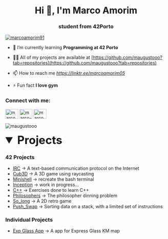 <h1 align="center">Hi 👋, I'm Marco Amorim</h1>
<h3 align="center">student from 42Porto</h3>

<p align="left"> <a href="https://twitter.com/marcoamorim91" target="blank"><img src="https://img.shields.io/twitter/follow/marcoamorim91?logo=twitter&style=for-the-badge" alt="marcoamorim91" /></a> </p>

- 🌱 I’m currently learning **Programming at 42 Porto**

- 👨‍💻 All of my projects are available at [https://github.com/maugustooo?tab=repositories](https://github.com/maugustooo?tab=repositories)

- 📫 How to reach me *https://linktr.ee/marcoamorim05*

- ⚡ Fun fact **I love gym**

<h3 align="left">Connect with me:</h3>
<p align="left">
<a href="https://twitter.com/marcoamorim91" target="blank"><img align="center" src="https://raw.githubusercontent.com/rahuldkjain/github-profile-readme-generator/master/src/images/icons/Social/twitter.svg" alt="marcoamorim91" height="30" width="40" /></a>
<a href="https://linkedin.com/in/marco-amorim-95818b288" target="blank"><img align="center" src="https://raw.githubusercontent.com/rahuldkjain/github-profile-readme-generator/master/src/images/icons/Social/linked-in-alt.svg" alt="marco-amorim-95818b288" height="30" width="40" /></a>
<a href="https://instagram.com/marcoamorim91" target="blank"><img align="center" src="https://raw.githubusercontent.com/rahuldkjain/github-profile-readme-generator/master/src/images/icons/Social/instagram.svg" alt="marcoamorim91" height="30" width="40" /></a>
</p>

<p><img align="center" src="https://github-readme-stats.vercel.app/api/top-langs?username=maugustooo&show_icons=true&locale=en&layout=compact" alt="maugustooo" /></p>

</details>

<details open>
<summary style="font-size: 2.5em;"> <b>Projects</b></summary>
  
### 42 Projects
- [IRC](https://github.com/maugustooo/42-ft_irc) -> A text-based communication protocol on the Internet
- [Cub3D](https://github.com/maugustooo/42Cub3D) -> A 3D game using raycasting
- [Minishell](https://github.com/maugustooo/42Minishell) -> recreate the bash terminal
- [Inception](https://github.com/maugustooo/42ft_Inception) -> work in progress...
- [C++](https://github.com/maugustooo/42-cpp) -> Exercises done to learn C++
- [Philosophers](https://github.com/maugustooo/42Philosophers) -> The philosopher dinning problem
- [So_long](https://github.com/maugustooo/42So_long) -> A 2D retro game
- [Push_Swap](https://github.com/maugustooo/42Push_swap) -> Sorting data on a stack, with a limited set of instructions


### Individual Projects
- [Exp Glass App](https://github.com/maugustooo/ExpressGlass-App) -> A app for Express Glass KM map

